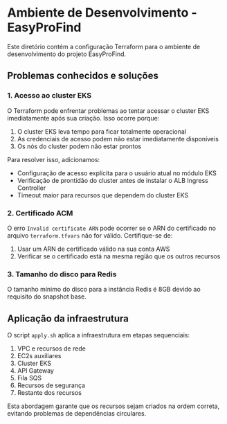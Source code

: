 # Ambiente de Desenvolvimento - EasyProFind

Este diretório contém a configuração Terraform para o ambiente de desenvolvimento do projeto EasyProFind.

## Problemas conhecidos e soluções

### 1. Acesso ao cluster EKS

O Terraform pode enfrentar problemas ao tentar acessar o cluster EKS imediatamente após sua criação. Isso ocorre porque:

1. O cluster EKS leva tempo para ficar totalmente operacional
2. As credenciais de acesso podem não estar imediatamente disponíveis
3. Os nós do cluster podem não estar prontos

Para resolver isso, adicionamos:

- Configuração de acesso explícita para o usuário atual no módulo EKS
- Verificação de prontidão do cluster antes de instalar o ALB Ingress Controller
- Timeout maior para recursos que dependem do cluster EKS

### 2. Certificado ACM

O erro `Invalid certificate ARN` pode ocorrer se o ARN do certificado no arquivo `terraform.tfvars` não for válido. Certifique-se de:

1. Usar um ARN de certificado válido na sua conta AWS
2. Verificar se o certificado está na mesma região que os outros recursos

### 3. Tamanho do disco para Redis

O tamanho mínimo do disco para a instância Redis é 8GB devido ao requisito do snapshot base.

## Aplicação da infraestrutura

O script `apply.sh` aplica a infraestrutura em etapas sequenciais:

1. VPC e recursos de rede
2. EC2s auxiliares
3. Cluster EKS
4. API Gateway
5. Fila SQS
6. Recursos de segurança
7. Restante dos recursos

Esta abordagem garante que os recursos sejam criados na ordem correta, evitando problemas de dependências circulares.